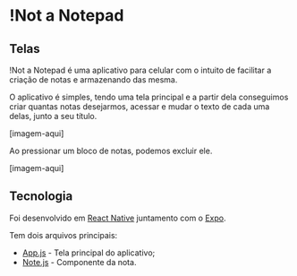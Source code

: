 # !Not a Notepad

## Telas
!Not a Notepad é uma aplicativo para celular com o intuito de facilitar a criação de notas e armazenando das mesma.

O aplicativo é simples, tendo uma tela principal e a partir dela conseguimos criar quantas notas desejarmos, acessar e mudar o texto de cada uma delas, junto a seu título.

[imagem-aqui]

Ao pressionar um bloco de notas, podemos excluir ele.

[imagem-aqui]

## Tecnologia
Foi desenvolvido em [React Native](https://reactnative.dev/) juntamento com o [Expo](https://expo.dev/).

Tem dois arquivos principais:
  - [App.js](https://github.com/ArthurTerozendi/notepads/blob/main/App.js) - Tela principal do aplicativo;
  - [Note.js](https://github.com/ArthurTerozendi/notepads/blob/main/components/note.js) - Componente da nota.
